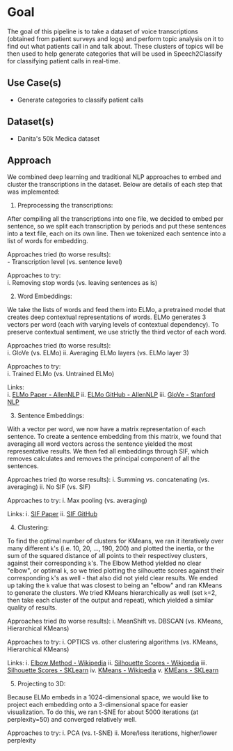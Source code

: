 # Goal
The goal of this pipeline is to take a dataset of voice transcriptions (obtained from patient surveys and logs) and perform topic analysis on it to find out what patients call in and talk about. These clusters of topics will be then used to help generate categories that will be used in Speech2Classify for classifying patient calls in real-time.

## Use Case(s)
 * Generate categories to classify patient calls

## Dataset(s)
 * Danita's 50k Medica dataset

## Approach
We combined deep learning and traditional NLP approaches to embed and cluster the transcriptions in the dataset. Below are details of each step that was implemented:

 1. Preprocessing the transcriptions:  

  After compiling all the transcriptions into one file, we decided to embed per sentence, so we split each transcription by periods and put these sentences into a text file, each on its own line. Then we tokenized each sentence into a list of words for embedding.

  Approaches tried (to worse results):  
    - Transcription level (vs. sentence level)

  Approaches to try:  
    i. Removing stop words (vs. leaving sentences as is)

 2. Word Embeddings:  

  We take the lists of words and feed them into ELMo, a pretrained model that creates deep contextual representations of words. ELMo generates 3 vectors per word (each with varying levels of contextual dependency). To preserve contextual sentiment, we use strictly the third vector of each word.

  Approaches tried (to worse results):  
    i.   GloVe (vs. ELMo)
    ii.  Averaging ELMo layers (vs. ELMo layer 3)

  Approaches to try:  
    i. Trained ELMo (vs. Untrained ELMo)

  Links:  
    i.  [ELMo Paper - AllenNLP](https://arxiv.org/pdf/1802.05365.pdf)
    ii. [ELMo GitHub - AllenNLP](https://github.com/allenai/allennlp/blob/master/tutorials/how_to/elmo.md)
    iii. [GloVe - Stanford NLP](https://nlp.stanford.edu/projects/glove/)

 3. Sentence Embeddings:

  With a vector per word, we now have a matrix representation of each sentence. To create a sentence embedding from this matrix, we found that averaging all word vectors across the sentence yielded the most representative results. We then fed all embeddings through SIF, which removes calculates and removes the principal component of all the sentences.

  Approaches tried (to worse results):
    i.  Summing vs. concatenating (vs. averaging)
    ii. No SIF (vs. SIF)

  Approaches to try:
    i.  Max pooling (vs. averaging)

  Links:
    i.  [SIF Paper](https://openreview.net/pdf?id=SyK00v5xx)
    ii. [SIF GitHub](https://github.com/PrincetonML/SIF)

 4. Clustering:

  To find the optimal number of clusters for KMeans, we ran it iteratively over many different `k`'s (i.e. 10, 20, ..., 190, 200) and plotted the inertia, or the sum of the squared distance of all points to their respectivey clusters, against their corresponding `k`'s. The Elbow Method yielded no clear "elbow", or optimal `k`, so we tried plotting the silhouette scores against their corresponding `k`'s as well - that also did not yield clear results. We ended up taking the `k` value that was closest to being an "elbow" and ran KMeans to generate the clusters. We tried KMeans hierarchically as well (set `k`=2, then take each cluster of the output and repeat), which yielded a similar quality of results.

  Approaches tried (to worse results):
    i. MeanShift vs. DBSCAN (vs. KMeans, Hierarchical KMeans)

  Approaches to try:
    i. OPTICS vs. other clustering algorithms (vs. KMeans, Hierarchical KMeans)

  Links:
    i.   [Elbow Method - Wikipedia](https://en.wikipedia.org/wiki/Elbow_method_(clustering))
    ii.  [Silhouette Scores - Wikipedia](https://en.wikipedia.org/wiki/Silhouette_(clustering))
    iii. [Silhouette Scores - SKLearn](http://scikit-learn.org/stable/modules/generated/sklearn.metrics.silhouette_score.html)
    iv.  [KMeans - Wikipedia](https://en.wikipedia.org/wiki/K-means_clustering)
    v.   [KMEans - SKLearn](http://scikit-learn.org/stable/modules/generated/sklearn.cluster.KMeans.html)

 5. Projecting to 3D:

  Because ELMo embeds in a 1024-dimensional space, we would like to project each embedding onto a 3-dimensional space for easier visualization. To do this, we ran t-SNE for about 5000 iterations (at perplexity=50) and converged relatively well.

  Approaches to try:
    i.  PCA (vs. t-SNE)
    ii. More/less iterations, higher/lower perplexity
